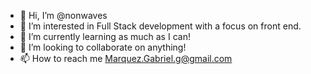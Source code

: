 - 👋 Hi, I’m @nonwaves
- 👀 I’m interested in Full Stack development with a focus on front end.
- 🌱 I’m currently learning as much as I can!
- 💞️ I’m looking to collaborate on anything!
- 📫 How to reach me Marquez.Gabriel.g@gmail.com

<!---
nonwaves/nonwaves is a ✨ special ✨ repository because its `README.md` (this file) appears on your GitHub profile.
You can click the Preview link to take a look at your changes.
--->
